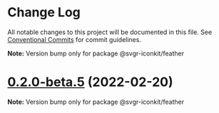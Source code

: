 # Change Log

All notable changes to this project will be documented in this file.
See [Conventional Commits](https://conventionalcommits.org) for commit guidelines.



**Note:** Version bump only for package @svgr-iconkit/feather





# [0.2.0-beta.5](https://github.com/svgr-iconkit/svgr-iconkit/compare/v0.2.0-beta.4...v0.2.0-beta.5) (2022-02-20)

**Note:** Version bump only for package @svgr-iconkit/feather
